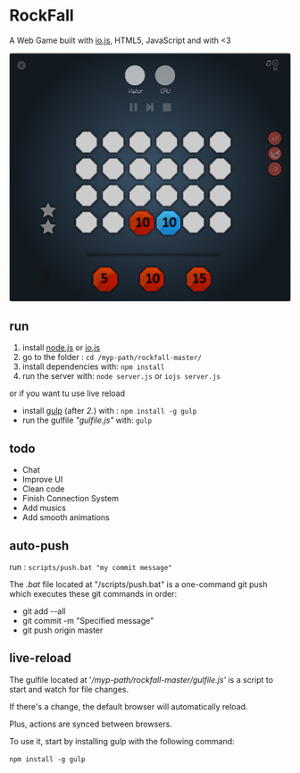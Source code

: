 RockFall
========

A Web Game built with [io.js](https://iojs.org/), HTML5, JavaScript and with <3

![Rockfall](rockfall_screen.jpg "Rockfall")

## run

1. install [node.js](https://nodejs.org) or [io.js](https://iojs.org/)
2. go to the folder : `cd /myp-path/rockfall-master/`
3. install dependencies with: `npm install`
4. run the server with: `node server.js` or `iojs server.js`

or if you want tu use live reload

* install [gulp](http://gulpjs.com) (after _2._) with : `npm install -g gulp`
* run the gulfile  _"gulfile.js"_ with: `gulp`


## todo

* Chat
* Improve UI
* Clean code
* Finish Connection System
* Add musics
* Add smooth animations

## auto-push

run : `scripts/push.bat "my commit message"`

The _.bat_ file located at "/scripts/push.bat"
is a one-command git push which executes these git commands in order:

* git add --all
* git commit -m "Specified message"
* git push origin master

## live-reload

The gulfile located at '_/myp-path/rockfall-master/gulfile.js'_
is a script to start and watch for file changes.

If there's a change, the default browser will automatically reload.

Plus, actions are synced between browsers.

To use it, start by installing gulp with the following command:

`npm install -g gulp`
